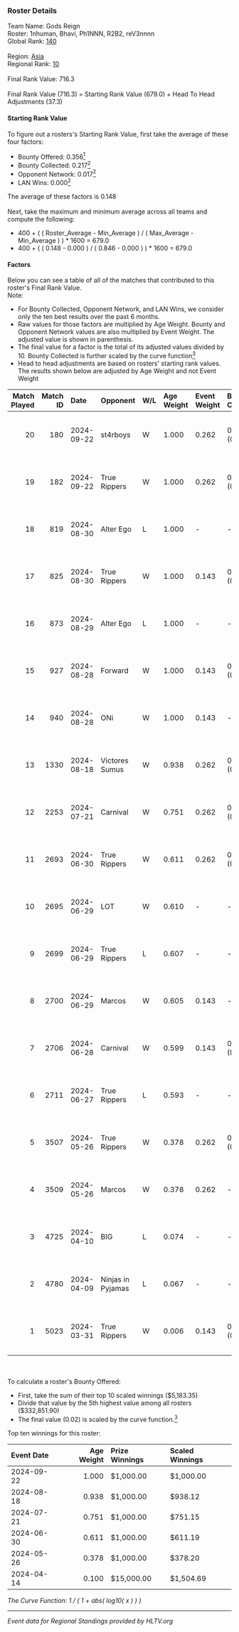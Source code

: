 ### Roster Details<br />
Team Name: Gods Reign<br />
Roster: 1nhuman, Bhavi, Ph1NNN, R2B2, reV3nnnn<br />
Global Rank: [140](../../standings_global_2024_09_26.md)<br />
<br />
Region: [Asia]( ../../standings_asia_2024_09_26.md)<br />
Regional Rank: [10]( ../../standings_asia_2024_09_26.md)<br />
<br />
Final Rank Value:  716.3<br />
<br />
Final Rank Value (716.3) = Starting Rank Value (679.0) + Head To Head Adjustments (37.3)<br />

#### Starting Rank Value<br />
To figure out a rosters's Starting Rank Value, first take the average of these four factors:<br />
- Bounty Offered: 0.356[<sup>1</sup>](#table2)
- Bounty Collected: 0.217[<sup>2</sup>](#table1)
- Opponent Network: 0.017[<sup>2</sup>](#table1)
- LAN Wins: 0.000[<sup>2</sup>](#table1)

The average of these factors is 0.148<br />
<br />
Next, take the maximum and minimum average across all teams and compute the following:<br />
- 400 + ( ( Roster_Average - Min_Average ) / ( Max_Average - Min_Average ) ) * 1600 = 679.0
- 400 + ( ( 0.148 - 0.000 ) / ( 0.846 - 0.000 ) ) * 1600 = 679.0


#### Factors<br />
Below you can see a table of all of the matches that contributed to this roster's Final Rank Value.<br />
Note:<br />

- For Bounty Collected, Opponent Network, and LAN Wins, we consider only the ten best results over the past 6 months.
- Raw values for those factors are multiplied by Age Weight. Bounty and Opponent Network values are also multiplied by Event Weight. The adjusted value is shown in parenthesis.
- The final value for a factor is the total of its adjusted values divided by 10. Bounty Collected is further scaled by the curve function[<sup>3</sup>](#curveFunction)
- Head to head adjustments are based on rosters' starting rank values. The results shown below are adjusted by Age Weight and not Event Weight
<span id="table1"></span><br />


| Match Played | Match ID | Date       | Opponent          | W/L | Age Weight | Event Weight | Bounty Collected | Opponent Network | LAN Wins  | H2H Adj. | Roster                                      |
| -: | -: | :- | :- | :- | :- | :- | :- | :- | :- | -: | :- |
|           20 |      180 | 2024-09-22 | st4rboys          | W   | 1.000      | 0.262        | 0.002 (0.000)    | 0.038 (0.010)    | 0 (0.000) |    11.62 | 1nhuman, Bhavi, Ph1NNN, R2B2, reV3nnnn      |
|           19 |      182 | 2024-09-22 | True Rippers      | W   | 1.000      | 0.262        | 0.002 (0.001)    | 0.198 (0.052)    | 0 (0.000) |    13.17 | 1nhuman, Bhavi, Ph1NNN, R2B2, reV3nnnn      |
|           18 |      819 | 2024-08-30 | Alter Ego         | L   | 1.000      | -            | -                | -                | -         |   -18.60 | Bhavi, f1redup, Mcg!LLzZz, Ph1NNN, reV3nnnn |
|           17 |      825 | 2024-08-30 | True Rippers      | W   | 1.000      | 0.143        | 0.002 (0.000)    | 0.198 (0.028)    | 0 (0.000) |    13.52 | Bhavi, f1redup, Mcg!LLzZz, Ph1NNN, reV3nnnn |
|           16 |      873 | 2024-08-29 | Alter Ego         | L   | 1.000      | -            | -                | -                | -         |   -19.64 | Bhavi, f1redup, Ph1NNN, R2B2, reV3nnnn      |
|           15 |      927 | 2024-08-28 | Forward           | W   | 1.000      | 0.143        | 0.000 (0.000)    | 0.038 (0.005)    | 0 (0.000) |     6.82 | Bhavi, f1redup, Ph1NNN, R2B2, reV3nnnn      |
|           14 |      940 | 2024-08-28 | ONi               | W   | 1.000      | 0.143        | -                | 0.114 (0.016)    | 0 (0.000) |     6.61 | Bhavi, f1redup, Ph1NNN, R2B2, reV3nnnn      |
|           13 |     1330 | 2024-08-18 | Victores Sumus    | W   | 0.938      | 0.262        | 0.001 (0.000)    | -                | 0 (0.000) |     7.91 | Bhavi, f1redup, Ph1NNN, R2B2, reV3nnnn      |
|           12 |     2253 | 2024-07-21 | Carnival          | W   | 0.751      | 0.262        | 0.001 (0.000)    | -                | 0 (0.000) |     6.02 | Bhavi, f1redup, Ph1NNN, R2B2, reV3nnnn      |
|           11 |     2693 | 2024-06-30 | True Rippers      | W   | 0.611      | 0.262        | 0.002 (0.000)    | 0.198 (0.032)    | 0 (0.000) |     9.20 | 1nhuman, Bhavi, Ph1NNN, R2B2, reV3nnnn      |
|           10 |     2695 | 2024-06-29 | LOT               | W   | 0.610      | -            | -                | -                | 0 (0.000) |     3.34 | Bhavi, f1redup, Ph1NNN, R2B2, reV3nnnn      |
|            9 |     2699 | 2024-06-29 | True Rippers      | L   | 0.607      | -            | -                | -                | -         |   -10.26 | Bhavi, f1redup, Ph1NNN, R2B2, reV3nnnn      |
|            8 |     2700 | 2024-06-29 | Marcos            | W   | 0.605      | 0.143        | -                | 0.023 (0.002)    | 0 (0.000) |     4.63 | Bhavi, f1redup, Ph1NNN, R2B2, reV3nnnn      |
|            7 |     2706 | 2024-06-28 | Carnival          | W   | 0.599      | 0.143        | 0.001 (0.000)    | -                | -         |     5.18 | Bhavi, f1redup, Ph1NNN, R2B2, reV3nnnn      |
|            6 |     2711 | 2024-06-27 | True Rippers      | L   | 0.593      | -            | -                | -                | -         |   -10.45 | Bhavi, f1redup, Ph1NNN, R2B2, reV3nnnn      |
|            5 |     3507 | 2024-05-26 | True Rippers      | W   | 0.378      | 0.262        | 0.002 (0.000)    | 0.198 (0.020)    | -         |     5.29 | 1nhuman, Bhavi, Ph1NNN, R2B2, reV3nnnn      |
|            4 |     3509 | 2024-05-26 | Marcos            | W   | 0.378      | 0.262        | -                | 0.023 (0.002)    | -         |     2.92 | Bhavi, f1redup, Ph1NNN, R2B2, reV3nnnn      |
|            3 |     4725 | 2024-04-10 | BIG               | L   | 0.074      | -            | -                | -                | -         |    -0.06 | Bhavi, f1redup, Ph1NNN, R2B2, yoom          |
|            2 |     4780 | 2024-04-09 | Ninjas in Pyjamas | L   | 0.067      | -            | -                | -                | -         |    -0.06 | Bhavi, f1redup, Ph1NNN, R2B2, yoom          |
|            1 |     5023 | 2024-03-31 | True Rippers      | W   | 0.006      | 0.143        | 0.002 (0.000)    | 0.198 (0.000)    | -         |     0.08 | Bhavi, f1redup, Ph1NNN, R2B2, reV3nnnn      |

<br />
<span id="table2"></span><br />
To calculate a roster's Bounty Offered:<br />

- First, take the sum of their top 10 scaled winnings ($5,183.35)
- Divide that value by the 5th highest value among all rosters ($332,851.90)
- The final value (0.02) is scaled by the curve function.[<sup>3</sup>](#curveFunction)

Top ten winnings for this roster:<br />

| Event Date | Age Weight | Prize Winnings | Scaled Winnings |
| :- | -: | :- | :- |
| 2024-09-22 |      1.000 | $1,000.00      | $1,000.00       |
| 2024-08-18 |      0.938 | $1,000.00      | $938.12         |
| 2024-07-21 |      0.751 | $1,000.00      | $751.15         |
| 2024-06-30 |      0.611 | $1,000.00      | $611.19         |
| 2024-05-26 |      0.378 | $1,000.00      | $378.20         |
| 2024-04-14 |      0.100 | $15,000.00     | $1,504.69       |


<span id="curveFunction"></span>_The Curve Function: 1 / ( 1 + abs( log10( x ) ) )_<br />

---
_Event data for Regional Standings provided by HLTV.org_<br />
